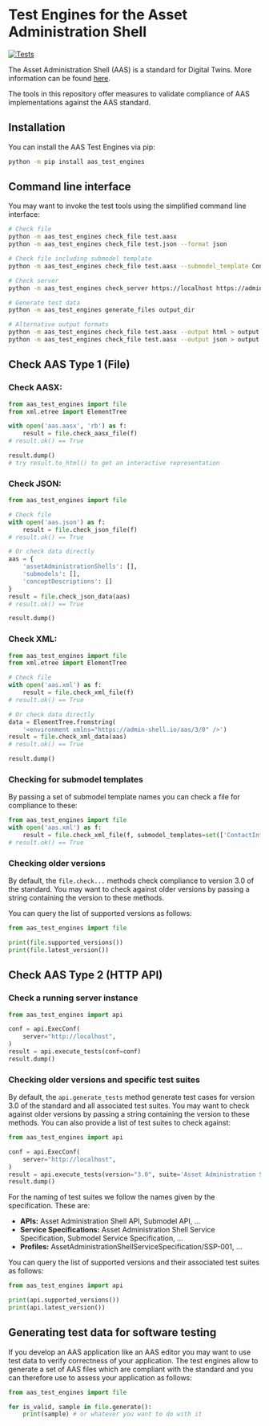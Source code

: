 # Test Engines for the Asset Administration Shell

[![Tests](https://github.com/admin-shell-io/aas-test-engines/actions/workflows/check.yml/badge.svg)](https://github.com/admin-shell-io/aas-test-engines/actions/workflows/check.yml)

The Asset Administration Shell (AAS) is a standard for Digital Twins.
More information can be found [here](https://industrialdigitaltwin.org/content-hub/downloads).

The tools in this repository offer measures to validate compliance of AAS implementations against the AAS standard.

## Installation

You can install the AAS Test Engines via pip:

```sh
python -m pip install aas_test_engines
```

## Command line interface

You may want to invoke the test tools using the simplified command line interface:

```sh
# Check file
python -m aas_test_engines check_file test.aasx
python -m aas_test_engines check_file test.json --format json

# Check file including submodel template
python -m aas_test_engines check_file test.aasx --submodel_template ContactInformation

# Check server
python -m aas_test_engines check_server https://localhost https://admin-shell.io/aas/API/3/0/AssetAdministrationShellRepositoryServiceSpecification/SSP-002

# Generate test data
python -m aas_test_engines generate_files output_dir

# Alternative output formats
python -m aas_test_engines check_file test.aasx --output html > output.html
python -m aas_test_engines check_file test.aasx --output json > output.json
```

## Check AAS Type 1 (File)

### Check AASX:
```python
from aas_test_engines import file
from xml.etree import ElementTree

with open('aas.aasx', 'rb') as f:
    result = file.check_aasx_file(f)
# result.ok() == True

result.dump()
# try result.to_html() to get an interactive representation
```

### Check JSON:

```python
from aas_test_engines import file

# Check file
with open('aas.json') as f:
    result = file.check_json_file(f)
# result.ok() == True

# Or check data directly
aas = {
    'assetAdministrationShells': [],
    'submodels': [],
    'conceptDescriptions': []
}
result = file.check_json_data(aas)
# result.ok() == True

result.dump()
```

### Check XML:
```python
from aas_test_engines import file
from xml.etree import ElementTree

# Check file
with open('aas.xml') as f:
    result = file.check_xml_file(f)
# result.ok() == True

# Or check data directly
data = ElementTree.fromstring(
    '<environment xmlns="https://admin-shell.io/aas/3/0" />')
result = file.check_xml_data(aas)
# result.ok() == True

result.dump()
```

### Checking for submodel templates
By passing a set of submodel template names you can check a file for compliance to these:

```python
from aas_test_engines import file
with open('aas.xml') as f:
    result = file.check_xml_file(f, submodel_templates=set(['ContactInformation']))
# result.ok() == True

```

### Checking older versions

By default, the `file.check...` methods check compliance to version 3.0 of the standard.
You may want to check against older versions by passing a string containing the version to these methods.

You can query the list of supported versions as follows:

```python
from aas_test_engines import file

print(file.supported_versions())
print(file.latest_version())
```

## Check AAS Type 2 (HTTP API)

### Check a running server instance

```python
from aas_test_engines import api

conf = api.ExecConf(
    server="http://localhost",
)
result = api.execute_tests(conf=conf)
result.dump()
```

### Checking older versions and specific test suites

By default, the `api.generate_tests` method generate test cases for version 3.0 of the standard and all associated test suites.
You may want to check against older versions by passing a string containing the version to these methods.
You can also provide a list of test suites to check against:

```python
from aas_test_engines import api

conf = api.ExecConf(
    server="http://localhost",
)
result = api.execute_tests(version="3.0", suite='Asset Administration Shell API', conf=conf)
result.dump()
```

For the naming of test suites we follow the names given by the specification. These are:
* **APIs:** Asset Administration Shell API, Submodel API, ...
* **Service Specifications:** Asset Administration Shell Service Specification, Submodel Service Specification, ...
* **Profiles:**  AssetAdministrationShellServiceSpecification/SSP-001, ...

You can query the list of supported versions and their associated test suites as follows:

```python
from aas_test_engines import api

print(api.supported_versions())
print(api.latest_version())
```

## Generating test data for software testing

If you develop an AAS application like an AAS editor you may want to use test data to verify correctness of your application.
The test engines allow to generate a set of AAS files which are compliant with the standard and you can therefore use to assess your application as follows:

```python
from aas_test_engines import file

for is_valid, sample in file.generate():
    print(sample) # or whatever you want to do with it
```
